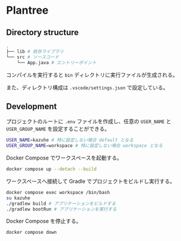 # Plantree

## Directory structure

```bash
.
├── lib # 依存ライブラリ
└── src # ソースコード
    └── App.java # エントリーポイント
```

コンパイルを実行すると `bin` ディレクトリに実行ファイルが生成される。

また、ディレクトリ構成は `.vscode/settings.json` で設定している。

## Development

プロジェクトのルートに `.env` ファイルを作成し、任意の `USER_NAME` と `USER_GROUP_NAME` を設定することができる。

```bash
USER_NAME=kazuhe # 特に設定しない場合 default となる
USER_GROUP_NAME=workspace # 特に設定しない場合 workspace となる
```

Docker Compose でワークスペースを起動する。

```bash
docker compose up --detach --build
```

ワークスペースへ接続して Gradle でプロジェクトをビルドし実行する。

```bash
docker compose exec workspace /bin/bash
su kazuhe
./gradlew build # アプリケーションをビルドする
./gradlew bootRun # アプリケーションを実行する
```

Docker Compose を停止する。

```bash
docker compose down
```
